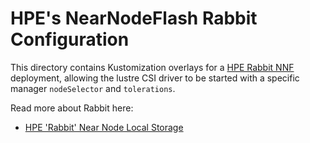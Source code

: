 # HPE's NearNodeFlash Rabbit Configuration

This directory contains Kustomization overlays for a [HPE Rabbit NNF](https://github.com/NearNodeFlash/nnf-deploy) deployment,
allowing the lustre CSI driver to be started with a specific manager `nodeSelector` and `tolerations`.

Read more about Rabbit here:
- [HPE 'Rabbit' Near Node Local Storage](https://www.hpcwire.com/2021/02/18/livermores-el-capitan-supercomputer-hpe-rabbit-storage-nodes/)